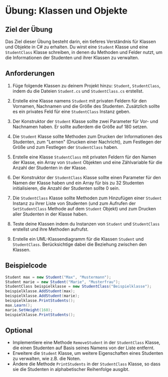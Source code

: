 # Übung: Klassen und Objekte

## Ziel der Übung

Das Ziel dieser Übung besteht darin, ein tieferes Verständnis für Klassen und Objekte in C# zu erhalten. Du wirst eine `Student` Klasse und eine `StudentClass` Klasse schreiben, in denen du Methoden und Felder nutzt, um die Informationen der Studenten und ihrer Klassen zu verwalten.

## Anforderungen

1. Füge folgende Klassen zu deinem Projekt hinzu: `Student`, `StudentClass`, indem du die Dateien `Student.cs` und `StudentClass.cs` erstellst.

2. Erstelle eine Klasse namens `Student` mit privaten Feldern für den Vornamen, Nachnamen und die Größe des Studenten. Zusätzlich sollte es ein privates Feld für eine `StudentClass` Instanz geben.

3. Der Konstruktor der `Student` Klasse sollte zwei Parameter für Vor- und Nachnamen haben. Er sollte außerdem die Größe auf 180 setzen.

4. Die `Student` Klasse sollte Methoden zum Drucken der Informationen des Studenten, zum "Lernen" (Drucken einer Nachricht), zum Festlegen der Größe und zum Festlegen der `StudentClass` haben.

5. Erstelle eine Klasse `StudentClass` mit privaten Feldern für den Namen der Klasse, ein Array von `Student` Objekten und eine Zählvariable für die Anzahl der Studenten in der Klasse.

6. Der Konstruktor der `StudentClass` Klasse sollte einen Parameter für den Namen der Klasse haben und ein Array für bis zu 32 Studenten initialisieren, die Anzahl der Studenten sollte 0 sein.

7. Die `StudentClass` Klasse sollte Methoden zum Hinzufügen einer `Student` Instanz zu ihrer Liste von Studenten (und zum Aufrufen der `SetStudentClass` Methode auf dem `Student` Objekt) und zum Drucken aller Studenten in der Klasse haben.

8. Teste deine Klassen indem du Instanzen von `Student` und `StudentClass` erstellst und ihre Methoden aufrufst.

9. Erstelle ein UML-Klassendiagramm für die Klassen `Student` und `StudentClass`. Berücksichtige dabei die Beziehung zwischen den Klassen.

## Beispielcode

```csharp
Student max = new Student("Max", "Mustermann");
Student marie = new Student("Marie", "Musterfrau");
StudentClass beispielklasse = new StudentClass("Beispielklasse");
beispielklasse.AddStudent(max);
beispielklasse.AddStudent(marie);
beispielklasse.PrintStudents();
max.Learn();
marie.SetHeight(160);
beispielklasse.PrintStudents();

```

## Optional

* Implementiere eine Methode `RemoveStudent` in der `StudentClass` Klasse, die einen Studenten auf Basis seines Namens von der Liste entfernt.
* Erweitere die `Student` Klasse, um weitere Eigenschaften eines Studenten zu verwalten, wie z.B. die Noten.
* Ändere die Methode `PrintStudents` in der `StudentClass` Klasse, so dass sie die Studenten in alphabetischer Reihenfolge ausgibt.
